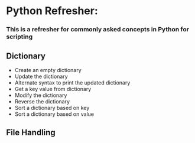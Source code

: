 # Python Refresher:
### This is a refresher for commonly asked concepts in Python for scripting

## Dictionary

* Create an empty dictionary
* Update the dictionary
* Alternate syntax to print the updated dictionary
* Get a key value from dictionary
* Modify the dictionary
* Reverse the dictionary
* Sort a dictionary based on key
* Sort a dictionary based on value
  
## File Handling
